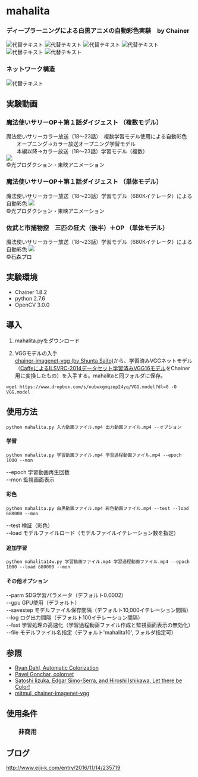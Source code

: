 # mahalita
### ディープラーニングによる白黒アニメの自動彩色実験　by Chainer  


![代替テキスト](./fig/s01.jpg)
![代替テキスト](./fig/s50.jpg)
![代替テキスト](./fig/s45.jpg)
![代替テキスト](fig/sb1.jpg)
![代替テキスト](fig/sb18.jpg)
![代替テキスト](fig/sb17.jpg)

### ネットワーク構造
![代替テキスト](fig/mahalitanet.png)

## 実験動画

###  魔法使いサリーOP＋第１話ダイジェスト （複数モデル）
魔法使いサリーカラー放送（18～23話）　複数学習モデル使用による自動彩色  
　　オープニング→カラー放送オープニング学習モデル  
　　本編以降→カラー放送（18～23話）学習モデル（複数）  
[![](./fig/s1.png)](https://youtu.be/z-HjyQh6nAA)  
©光プロダクション・東映アニメーション



###  魔法使いサリーOP＋第１話ダイジェスト （単体モデル）
魔法使いサリーカラー放送（18～23話）学習モデル（680Kイテレータ）による自動彩色
[![](./fig/s2.png)](https://youtu.be/V8AjYjXxno0)  
©光プロダクション・東映アニメーション



###  佐武と市捕物控　三匹の狂犬（後半）＋OP （単体モデル）
魔法使いサリーカラー放送（18～23話）学習モデル（680Kイテレータ）による自動彩色
[![](./fig/s3.png)](https://youtu.be/ocU7x-LTvCw)  
©石森プロ
## 実験環境
* Chainer 1.8.2   
* python 2.7.6
* OpenCV 3.0.0  

## 導入
1. mahalita.pyをダウンロード

2. VGGモデルの入手  
[chainer-imagenet-vgg (by Shunta Saito)](https://github.com/mitmul/chainer-imagenet-vgg)から、学習済みVGGネットモデル（[CaffeによるILSVRC-2014データセット学習済みVGG16モデル](https://gist.github.com/ksimonyan/211839e770f7b538e2d8#file-readme-md)をChainer用に変換したもの）を入手する。mahalitaと同フォルダに保存。  

  ```
 wget https://www.dropbox.com/s/oubwxgmqzep24yq/VGG.model?dl=0 -O VGG.model
 ```

## 使用方法
```
python mahalita.py 入力動画ファイル.mp4 出力動画ファイル.mp4 --オプション
```

#### 学習
```
python mahalita.py 学習動画ファイル.mp4 学習過程動画ファイル.mp4 --epoch 1000 --mon
```
 --epoch 学習動画再生回数  
 --mon 監視画面表示

#### 彩色
 ```
 python mahalita.py 白黒動画ファイル.mp4 彩色動画ファイル.mp4 --test --load 680000 --mon
 ```
 --test 検証（彩色）  
 --load モデルファイルロード（モデルファイルイテレーション数を指定）

#### 追加学習
 ```
 python mahalita14w.py 学習動画ファイル.mp4 学習過程動画ファイル.mp4 --epoch 1000 --load 680000 --mon
 ```

#### その他オプション
--parm     SDG学習パラメータ（デフォルト0.0002）  
--gpu      GPU使用（デフォルト）  
--savestep モデルファイル保存間隔（デフォルト10,000イテレーション間隔）  
--log      ログ出力間隔（デフォルト100イテレーション間隔）  
--fast     学習処理の高速化（学習過程動画ファイル作成と監視画面表示の無効化）  
--file     モデルファイル名指定（デフォルト'mahalita10', フォルダ指定可）  

## 参照
* [Ryan Dahl, Automatic Colorization](http://tinyclouds.org/colorize/)
* [Pavel Gonchar, colornet](https://github.com/pavelgonchar/colornet/blob/master/README.md)  
* [Satoshi Iizuka, Edgar Simo-Serra, and Hiroshi Ishikawa, Let there be Color!](http://hi.cs.waseda.ac.jp/~iizuka/projects/colorization/en/)  
* [mitmul, chainer-imagenet-vgg](https://github.com/mitmul/chainer-imagenet-vgg)

## 使用条件
### 　　非商用

## ブログ
http://www.eiji-k.com/entry/2016/11/14/235719
